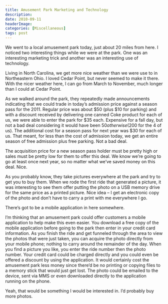 ```yaml
---
title: Amusement Park Marketing and Technology
description: 
date: 2010-09-11
headerImage: 
categories: [Miscellaneous]
tags: post
---
```


We went to a local amusement park today, just about 20 miles from here. I noticed two interesting things while we were at the park. One was an interesting marketing trick and another was an interesting use of technology.

Living in North Carolina, we get more nice weather than we were use to in Northeastern Ohio. I loved Cedar Point, but never seemed to make it there. With the nicer weather here, I can go from March to November, much longer than I could at Cedar Point.

As we walked around the park, they repeatedly made announcements indicating that we could trade in today’s admission price against a season pass for the 2011. Regular price was about $50 (plus $10 for parking) and with a discount received by delivering one canned Coke product for each of us, we were able to enter the park for $35 each. Expensive for a fall day, but not a bad deal considering it would have been $50 otherwise ($200 for the 4 of us). The additional cost for a season pass for next year was $30 for each of us. That meant, for less than the cost of admission today, we get an entire season of free admission plus free parking. Not a bad deal.

The acquisition price for a new season pass holder must be pretty high or sales must be pretty low for them to offer this deal. We know we’re going to go at least once next year, so no matter what we’ve saved money on this deal. Nice.

As you probably know, they take pictures everywhere at the park and try to get you to buy them. When we rode the first ride that generated a picture, it was interesting to see them offer putting the photo on a USB memory drive for the same price as a printed picture. Nice idea – I get an electronic copy of the photo and don’t have to carry a print with me everywhere I go.

There’s got to be a mobile application in here somewhere.

I’m thinking that an amusement park could offer customers a mobile application to help make this even easier. You download a free copy of the mobile application before going to the park then enter in your credit card information. As you finish the ride and get funneled through the area to view the photos that were just taken, you can acquire the photo directly from your mobile phone; nothing to carry around the remainder of the day. When you find a picture you like, you enter the ride number then the photo number. Your credit card could be charged directly and you could even be offered a discount by using the application. It would certainly cost the amusement park less money since there’d be no printing or copying files to a memory stick that would just get lost. The photo could be emailed to the device, sent via MMS or even downloaded directly to the application running on the phone.  

Yeah, that would be something I would be interested in. I’d probably buy more photos.